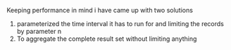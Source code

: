 Keeping performance in mind i have came up with two solutions
1) parameterized the time interval it has to run for and limiting the records by parameter n
2) To aggregate the complete result set without limiting anything
